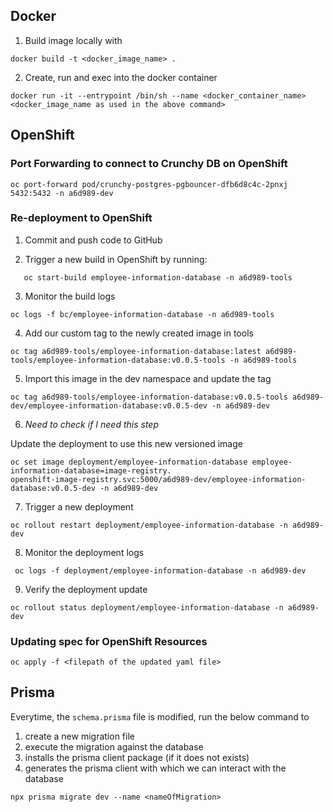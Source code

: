 ## Docker

1. Build image locally with

```docker
docker build -t <docker_image_name> .
```

2. Create, run and exec into the docker container

```docker
docker run -it --entrypoint /bin/sh --name <docker_container_name> <docker_image_name as used in the above command>
```

## OpenShift

### Port Forwarding to connect to Crunchy DB on OpenShift

```shell
oc port-forward pod/crunchy-postgres-pgbouncer-dfb6d8c4c-2pnxj 5432:5432 -n a6d989-dev
```

### Re-deployment to OpenShift

1. Commit and push code to GitHub


2. Trigger a new build in OpenShift by running:

```shell
   oc start-build employee-information-database -n a6d989-tools
```

3. Monitor the build logs

```shell
oc logs -f bc/employee-information-database -n a6d989-tools
```

4. Add our custom tag to the newly created image in tools

```shell
oc tag a6d989-tools/employee-information-database:latest a6d989-tools/employee-information-database:v0.0.5-tools -n a6d989-tools
```

5. Import this image in the dev namespace and update the tag

```shell
oc tag a6d989-tools/employee-information-database:v0.0.5-tools a6d989-dev/employee-information-database:v0.0.5-dev -n a6d989-dev
```

6. _Need to check if I need this step_

Update the deployment to use this new versioned image

```shell
oc set image deployment/employee-information-database employee-information-database=image-registry.
openshift-image-registry.svc:5000/a6d989-dev/employee-information-database:v0.0.5-dev -n a6d989-dev
```

7. Trigger a new deployment

```shell
oc rollout restart deployment/employee-information-database -n a6d989-dev
```

8. Monitor the deployment logs

```shell
 oc logs -f deployment/employee-information-database -n a6d989-dev
```

9. Verify the deployment update

```shell
oc rollout status deployment/employee-information-database -n a6d989-dev
```

### Updating spec for OpenShift Resources

```shell
oc apply -f <filepath of the updated yaml file>
```

## Prisma

Everytime, the `schema.prisma` file is modified, run the below command to

1. create a new migration file
2. execute the migration against the database
3. installs the prisma client package (if it does not exists)
4. generates the prisma client with which we can interact with the database

```shell
npx prisma migrate dev --name <nameOfMigration>
```